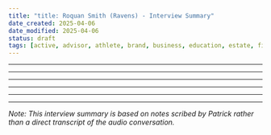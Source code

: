 ```yaml
---
title: "title: Roquan Smith (Ravens) - Interview Summary"
date_created: 2025-04-06
date_modified: 2025-04-06
status: draft
tags: [active, advisor, athlete, brand, business, education, estate, financial, football, interview, investment, planning, ravens, relationship, retirement, rookie, service, status:draft, veteran]
---
```


---

---

---

---

---

---


*Note: This interview summary is based on notes scribed by Patrick rather than a direct transcript of the audio conversation.*
